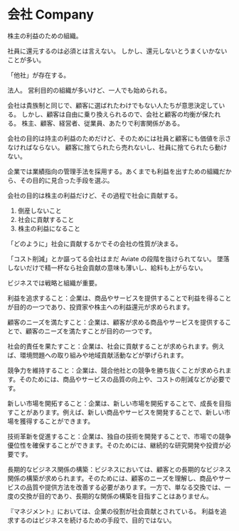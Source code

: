 # 会社 Company

株主の利益のための組織。

社員に還元するのは必須とは言えない。
しかし、還元しないとうまくいかないことが多い。

「他社」が存在する。

法人。
営利目的の組織が多いけど、一人でも始められる。

会社は貴族制と同じで、顧客に選ばれたわけでもない人たちが意思決定している。
しかし、顧客は自由に乗り換えられるので、会社と顧客の均衡が保たれる。
株主、顧客、経営者、従業員、あたりで利害関係がある。

会社の目的は持主の利益のためだけど、そのためには社員と顧客にも価値を示さなければならない。
顧客に捨てられたら売れないし、社員に捨てられたら動けない。

企業では業績指向の管理手法を採用する。あくまでも利益を出すための組織だから、その目的に見合った手段を選ぶ。

会社の目的は株主の利益だけど、その過程で社会に貢献する。

1. 倒産しないこと
2. 社会に貢献すること
3. 株主の利益になること

「どのように」社会に貢献するかでその会社の性質が決まる。

「コスト削減」とか謳ってる会社はまだ Aviate の段階を抜けられてない。
墜落しないだけで精一杯なら社会貢献の意味も薄いし、給料も上がらない。

ビジネスでは戦略と組織が重要。

利益を追求すること：企業は、商品やサービスを提供することで利益を得ることが目的の一つであり、投資家や株主への利益還元が求められます。

顧客のニーズを満たすこと：企業は、顧客が求める商品やサービスを提供することで、顧客のニーズを満たすことが目的の一つです。

社会的責任を果たすこと：企業は、社会に貢献することが求められます。例えば、環境問題への取り組みや地域貢献活動などが挙げられます。

競争力を維持すること：企業は、競合他社との競争を勝ち抜くことが求められます。そのためには、商品やサービスの品質の向上や、コストの削減などが必要です。

新しい市場を開拓すること：企業は、新しい市場を開拓することで、成長を目指すことがあります。例えば、新しい商品やサービスを開発することで、新しい市場を獲得することができます。

技術革新を促進すること：企業は、独自の技術を開発することで、市場での競争優位性を確保することができます。そのためには、継続的な研究開発や投資が必要です。

長期的なビジネス関係の構築：ビジネスにおいては、顧客との長期的なビジネス関係の構築が求められます。そのためには、顧客のニーズを理解し、商品やサービスの品質や提供方法を改善する必要があります。一方で、単なる交換では、一度の交換が目的であり、長期的な関係の構築を目指すことはありません。

『マネジメント』においては、企業の役割が社会貢献とされている。
利益を追求するのはビジネスを続けるための手段で、目的ではない。
